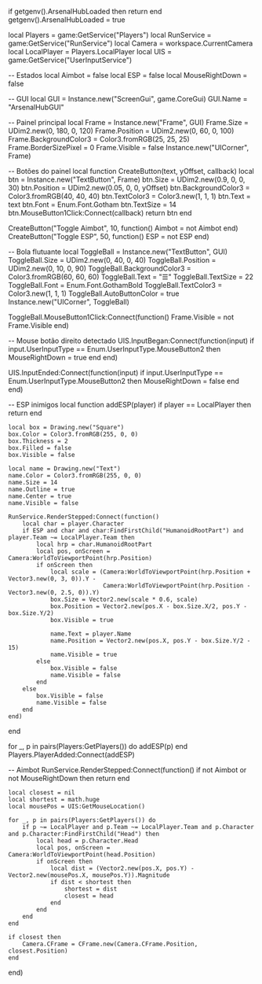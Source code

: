 if getgenv().ArsenalHubLoaded then return end
getgenv().ArsenalHubLoaded = true

local Players = game:GetService("Players")
local RunService = game:GetService("RunService")
local Camera = workspace.CurrentCamera
local LocalPlayer = Players.LocalPlayer
local UIS = game:GetService("UserInputService")

-- Estados
local Aimbot = false
local ESP = false
local MouseRightDown = false

-- GUI
local GUI = Instance.new("ScreenGui", game.CoreGui)
GUI.Name = "ArsenalHubGUI"

-- Painel principal
local Frame = Instance.new("Frame", GUI)
Frame.Size = UDim2.new(0, 180, 0, 120)
Frame.Position = UDim2.new(0, 60, 0, 100)
Frame.BackgroundColor3 = Color3.fromRGB(25, 25, 25)
Frame.BorderSizePixel = 0
Frame.Visible = false
Instance.new("UICorner", Frame)

-- Botões do painel
local function CreateButton(text, yOffset, callback)
	local btn = Instance.new("TextButton", Frame)
	btn.Size = UDim2.new(0.9, 0, 0, 30)
	btn.Position = UDim2.new(0.05, 0, 0, yOffset)
	btn.BackgroundColor3 = Color3.fromRGB(40, 40, 40)
	btn.TextColor3 = Color3.new(1, 1, 1)
	btn.Text = text
	btn.Font = Enum.Font.Gotham
	btn.TextSize = 14
	btn.MouseButton1Click:Connect(callback)
	return btn
end

CreateButton("Toggle Aimbot", 10, function() Aimbot = not Aimbot end)
CreateButton("Toggle ESP", 50, function() ESP = not ESP end)

-- Bola flutuante
local ToggleBall = Instance.new("TextButton", GUI)
ToggleBall.Size = UDim2.new(0, 40, 0, 40)
ToggleBall.Position = UDim2.new(0, 10, 0, 90)
ToggleBall.BackgroundColor3 = Color3.fromRGB(60, 60, 60)
ToggleBall.Text = "☰"
ToggleBall.TextSize = 22
ToggleBall.Font = Enum.Font.GothamBold
ToggleBall.TextColor3 = Color3.new(1, 1, 1)
ToggleBall.AutoButtonColor = true
Instance.new("UICorner", ToggleBall)

ToggleBall.MouseButton1Click:Connect(function()
	Frame.Visible = not Frame.Visible
end)

-- Mouse botão direito detectado
UIS.InputBegan:Connect(function(input)
	if input.UserInputType == Enum.UserInputType.MouseButton2 then
		MouseRightDown = true
	end
end)

UIS.InputEnded:Connect(function(input)
	if input.UserInputType == Enum.UserInputType.MouseButton2 then
		MouseRightDown = false
	end
end)

-- ESP inimigos
local function addESP(player)
	if player == LocalPlayer then return end

	local box = Drawing.new("Square")
	box.Color = Color3.fromRGB(255, 0, 0)
	box.Thickness = 2
	box.Filled = false
	box.Visible = false

	local name = Drawing.new("Text")
	name.Color = Color3.fromRGB(255, 0, 0)
	name.Size = 14
	name.Outline = true
	name.Center = true
	name.Visible = false

	RunService.RenderStepped:Connect(function()
		local char = player.Character
		if ESP and char and char:FindFirstChild("HumanoidRootPart") and player.Team ~= LocalPlayer.Team then
			local hrp = char.HumanoidRootPart
			local pos, onScreen = Camera:WorldToViewportPoint(hrp.Position)
			if onScreen then
				local scale = (Camera:WorldToViewportPoint(hrp.Position + Vector3.new(0, 3, 0)).Y -
							   Camera:WorldToViewportPoint(hrp.Position - Vector3.new(0, 2.5, 0)).Y)
				box.Size = Vector2.new(scale * 0.6, scale)
				box.Position = Vector2.new(pos.X - box.Size.X/2, pos.Y - box.Size.Y/2)
				box.Visible = true

				name.Text = player.Name
				name.Position = Vector2.new(pos.X, pos.Y - box.Size.Y/2 - 15)
				name.Visible = true
			else
				box.Visible = false
				name.Visible = false
			end
		else
			box.Visible = false
			name.Visible = false
		end
	end)
end

for _, p in pairs(Players:GetPlayers()) do addESP(p) end
Players.PlayerAdded:Connect(addESP)

-- Aimbot
RunService.RenderStepped:Connect(function()
	if not Aimbot or not MouseRightDown then return end

	local closest = nil
	local shortest = math.huge
	local mousePos = UIS:GetMouseLocation()

	for _, p in pairs(Players:GetPlayers()) do
		if p ~= LocalPlayer and p.Team ~= LocalPlayer.Team and p.Character and p.Character:FindFirstChild("Head") then
			local head = p.Character.Head
			local pos, onScreen = Camera:WorldToViewportPoint(head.Position)
			if onScreen then
				local dist = (Vector2.new(pos.X, pos.Y) - Vector2.new(mousePos.X, mousePos.Y)).Magnitude
				if dist < shortest then
					shortest = dist
					closest = head
				end
			end
		end
	end

	if closest then
		Camera.CFrame = CFrame.new(Camera.CFrame.Position, closest.Position)
	end
end)
